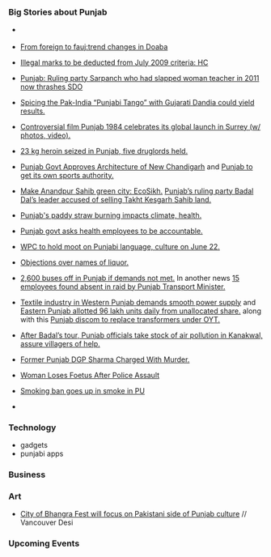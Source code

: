 ### Big Stories about Punjab

- []()<!--- -->

- [From foreign to fauj:trend changes in Doaba](http://www.hindustantimes.com/punjab/jalandhar/from-foreign-to-fauj-trend-changes-in-doaba/article1-1228499.aspx)<!--- Hindustan Times -->

- [Illegal marks to be deducted from July 2009 criteria: HC](http://www.hindustantimes.com/punjab/chandigarh/illegal-marks-to-be-deducted-from-july-2009-criteria-hc/article1-1228544.aspx)<!--- Hindustan Times -->

- [Punjab: Ruling party Sarpanch who had slapped woman teacher in 2011 now thrashes SDO](http://www.sikhsiyasat.net/2014/06/11/punjab-ruling-party-sarpanch-who-had-slapped-woman-teacher-in-2001-now-thrashes-sdo/)<!--- Sikh Siyasat -->

- [Spicing the Pak-India “Punjabi Tango” with Gujarati Dandia could yield results.](http://ahlu-india.com/2014/06/11/spicing-the-pak-india-punjabi-tango-with-gujarati-dandia-could-yield-results/)<!--- Opinion India -->

- [Controversial film Punjab 1984 celebrates its global launch in Surrey (w/ photos, video).](http://www.vancouverdesi.com/news/controversial-film-punjab-1984-celebrates-its-global-launch-in-surrey-w-photos-video/759192/)<!--- Vancouver Desi -->

- [23 kg heroin seized in Punjab, five druglords held.](http://www.siasat.com/english/news/23-kg-heroin-seized-punjab-five-druglords-held)<!--- Siasat.com -->

- [Punjab Govt Approves Architecture of New Chandigarh](http://www.outlookindia.com/news/article/Punjab-Govt-Approves-Architecture-of-New-Chandigarh/844033)<!--- Outlook India --> and [Punjab to get its own sports authority.](http://www.hindustantimes.com/punjab/chandigarh/punjab-to-get-its-own-sports-authority/article1-1228239.aspx)<!--- Hindustan Times -->

- [Make Anandpur Sahib green city: EcoSikh.](http://jagopunjabjagoindia.com/make-anandpur-sahib-green-city-ecosikh-32652)<!--- Jago Punjab Jago India --> [Punjab’s ruling party Badal Dal’s leader accused of selling Takht Kesgarh Sahib land.](http://www.sikhsiyasat.net/2014/06/10/punjabs-ruling-party-badal-dals-leader-accused-of-selling-takht-kesgarh-sahib-land/)

- [Punjab's paddy straw burning impacts climate, health.](http://www.business-standard.com/article/news-ians/punjab-s-paddy-straw-burning-impacts-climate-health-114061000569_1.html)<!--- Business Standard -->

- [Punjab govt asks health employees to be accountable.](http://www.business-standard.com/article/pti-stories/punjab-govt-asks-health-employees-to-be-accountable-114061001072_1.html)<!--- Business Standard -->

- [WPC to hold moot on Punjabi language, culture on June 22.](http://www.dailytimes.com.pk/national/10-Jun-2014/wpc-to-hold-moot-on-punjabi-language-culture-on-june-22)<!--- Daily Times -->

- [Objections over names of liquor.](http://timesofindia.indiatimes.com/india/Objections-over-names-of-liquor/articleshow/36310117.cms)<!--- Times of India -->
 
- [2,600 buses off in Punjab if demands not met.](http://www.business-standard.com/article/current-affairs/2-600-buses-off-in-punjab-if-demands-not-met-114060901127_1.html)<!--- Business Standard --> In another news [15 employees found absent in raid by Punjab Transport Minister.](http://www.business-standard.com/article/pti-stories/15-employees-found-absent-in-raid-by-punjab-transport-minister-114060900617_1.html)<!--- Business Standard -->

- [Textile industry in Western Punjab demands smooth power supply](http://www.nation.com.pk/business/08-Jun-2014/textile-industry-in-punjab-demands-smooth-power-supply) <!--- The Nation -->  and [Eastern Punjab allotted 96 lakh units daily from unallocated share.](http://indianpowersector.com/home/2014/06/punjab-allotted-96-lakh-units-daily-from-unallocated-share/) <!-- Indian Power Sector --> along with this [Punjab discom to replace transformers under OYT.](http://www.thehindubusinessline.com/news/states/punjab-discom-to-replace-transformers-under-oyt/article6094768.ece)<!--- The Hindu Business line -->

- [After Badal’s tour, Punjab officials take stock of air pollution in Kanakwal, assure villagers of help.](http://indianexpress.com/article/cities/chandigarh/officials-visit-kanakwal-village-to-redress-grievance-over-air-pollution/) <!--- Indian Express -->

- [Former Punjab DGP Sharma Charged With Murder.](http://thelinkpaper.ca/?p=38147) <!--- The Link -->

- [Woman Loses Foetus After Police Assault](http://thelinkpaper.ca/?p=38132) <!--- The Link -->

- [Smoking ban goes up in smoke in PU](http://timesofindia.indiatimes.com/city/chandigarh/Smoking-ban-goes-up-in-smoke-in-PU/articleshow/36268066.cms)<!--- Times of India-->

- 

### Technology
- gadgets
- punjabi apps


### Business

### Art
- [City of Bhangra Fest will focus on Pakistani side of Punjab culture](http://www.vancouverdesi.com/news/city-of-bhangra-fest-will-focus-on-pakistani-side-of-punjab-culture/755098/) // Vancouver Desi


### Upcoming Events


